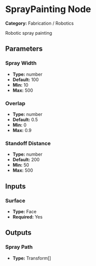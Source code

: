 
# SprayPainting Node

**Category:** Fabrication / Robotics

Robotic spray painting

## Parameters


### Spray Width
- **Type:** number
- **Default:** 100
- **Min:** 10
- **Max:** 500



### Overlap
- **Type:** number
- **Default:** 0.5
- **Min:** 0
- **Max:** 0.9



### Standoff Distance
- **Type:** number
- **Default:** 200
- **Min:** 50
- **Max:** 500



## Inputs


### Surface
- **Type:** Face
- **Required:** Yes



## Outputs


### Spray Path
- **Type:** Transform[]




